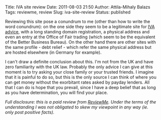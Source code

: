Title: IVA site review
Date: 2011-08-03 21:50
Author: Attila-Mihaly Balazs
Tags: reviewme, review
Slug: iva-site-review
Status: published

Reviewing this site pose a conundrum to me (other than how to write the
word conundrum): on the one side they seem to be a legitimate site for
[IVA advice](http://www.bainesandernst.co.uk/iva/), with a long standing
domain registration, a physical address and even an entry at the Office
of Fair trading (which seem to be the equivalent of the Better Business
Bureau). On the other hand there are other sites with the same profile -
debt relief - which refer the same physical address but are hosted
elsewhere (in Germany for example).

I can't draw a definite conclusion about this. I'm not from the UK and
have zero familiarity with the UK law. Probably the only advice I can
give at this moment is to try asking your close family or your trusted
friends. I imagine that it is painful to do so, but this is the only
source I can think of where you can get money without the exorbitant
rates asked by payday lenders. All that I can do is hope that you
prevail, since I have a deep belief that as long as you have
determination, you will find your place.

*Full disclosure: this is a paid review from
[ReviewMe](http://www.reviewme.com/). Under the terms of the
understanding I was not obligated to skew my viewpoint in any way (ie.
only post positive facts).*
